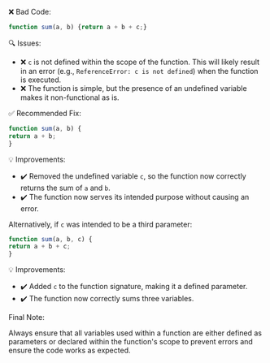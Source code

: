 ❌ Bad Code:
```javascript
function sum(a, b) {return a + b + c;}
```

🔍 Issues:
* ❌ `c` is not defined within the scope of the function. This will likely result in an error (e.g., `ReferenceError: c
is not defined`) when the function is executed.
* ❌ The function is simple, but the presence of an undefined variable makes it non-functional as is.

✅ Recommended Fix:

```javascript
function sum(a, b) {
return a + b;
}
```

💡 Improvements:

* ✔️ Removed the undefined variable `c`, so the function now correctly returns the sum of `a` and `b`.
* ✔️ The function now serves its intended purpose without causing an error.

Alternatively, if `c` was intended to be a third parameter:

```javascript
function sum(a, b, c) {
return a + b + c;
}
```

💡 Improvements:

* ✔️ Added `c` to the function signature, making it a defined parameter.
* ✔️ The function now correctly sums three variables.

Final Note:

Always ensure that all variables used within a function are either defined as parameters or declared within the
function's scope to prevent errors and ensure the code works as expected.